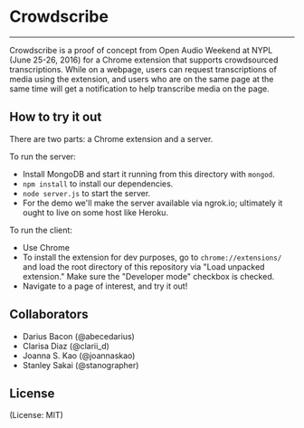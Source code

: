 # Crowdscribe
---

Crowdscribe is a proof of concept from Open Audio Weekend at NYPL (June 25-26, 2016) for a Chrome extension that supports crowdsourced transcriptions. While on a webpage, users can request transcriptions of media using the extension, and users who are on the same page at the same time will get a notification to help transcribe media on the page.

## How to try it out

There are two parts: a Chrome extension and a server.

To run the server:

  * Install MongoDB and start it running from this directory with `mongod`.
  * `npm install` to install our dependencies.
  * `node server.js` to start the server.
  * For the demo we'll make the server available via ngrok.io; ultimately it ought to live on some host like Heroku.

To run the client:

  * Use Chrome
  * To install the extension for dev purposes, go to `chrome://extensions/` and load the root directory of this repository via "Load unpacked extension." Make sure the "Developer mode" checkbox is checked.
  * Navigate to a page of interest, and try it out!

## Collaborators

- Darius Bacon (@abecedarius)
- Clarisa Diaz (@clarii_d)
- Joanna S. Kao (@joannaskao)
- Stanley Sakai (@stanographer)

## License

(License: MIT)
